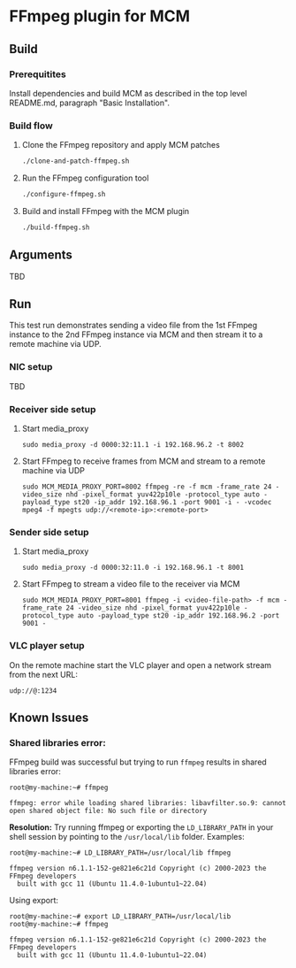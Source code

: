 # FFmpeg plugin for MCM

## Build

### Prerequitites
Install dependencies and build MCM as described in the top level README.md, paragraph "Basic Installation".

### Build flow

1. Clone the FFmpeg repository and apply MCM patches
   ```bash
   ./clone-and-patch-ffmpeg.sh
   ```

1. Run the FFmpeg configuration tool
   ```bash
   ./configure-ffmpeg.sh
   ```

1. Build and install FFmpeg with the MCM plugin
   ```bash
   ./build-ffmpeg.sh
   ```

## Arguments
TBD

## Run

This test run demonstrates sending a video file from the 1st FFmpeg instance to the 2nd FFmpeg instance via MCM and then stream it to a remote machine via UDP.

### NIC setup
TBD

### Receiver side setup
1. Start media_proxy
   ```
   sudo media_proxy -d 0000:32:11.1 -i 192.168.96.2 -t 8002
   ```
1. Start FFmpeg to receive frames from MCM and stream to a remote machine via UDP
   ```
   sudo MCM_MEDIA_PROXY_PORT=8002 ffmpeg -re -f mcm -frame_rate 24 -video_size nhd -pixel_format yuv422p10le -protocol_type auto -payload_type st20 -ip_addr 192.168.96.1 -port 9001 -i - -vcodec mpeg4 -f mpegts udp://<remote-ip>:<remote-port>
   ```

### Sender side setup
1. Start media_proxy
   ```
   sudo media_proxy -d 0000:32:11.0 -i 192.168.96.1 -t 8001
   ```
1. Start FFmpeg to stream a video file to the receiver via MCM
   ```
   sudo MCM_MEDIA_PROXY_PORT=8001 ffmpeg -i <video-file-path> -f mcm -frame_rate 24 -video_size nhd -pixel_format yuv422p10le -protocol_type auto -payload_type st20 -ip_addr 192.168.96.2 -port 9001 -
   ```

### VLC player setup
On the remote machine start the VLC player and open a network stream from the next URL:
```
udp://@:1234
```

## Known Issues

### Shared libraries error:
FFmpeg build was successful but trying to run `ffmpeg` results in shared libraries error:
```
root@my-machine:~# ffmpeg

ffmpeg: error while loading shared libraries: libavfilter.so.9: cannot open shared object file: No such file or directory
```

**Resolution:**
Try running ffmpeg or exporting the `LD_LIBRARY_PATH` in your shell session by pointing to the `/usr/local/lib` folder. Examples:
```
root@my-machine:~# LD_LIBRARY_PATH=/usr/local/lib ffmpeg

ffmpeg version n6.1.1-152-ge821e6c21d Copyright (c) 2000-2023 the FFmpeg developers
  built with gcc 11 (Ubuntu 11.4.0-1ubuntu1~22.04)
```
Using export:
```
root@my-machine:~# export LD_LIBRARY_PATH=/usr/local/lib
root@my-machine:~# ffmpeg

ffmpeg version n6.1.1-152-ge821e6c21d Copyright (c) 2000-2023 the FFmpeg developers
  built with gcc 11 (Ubuntu 11.4.0-1ubuntu1~22.04)
```
